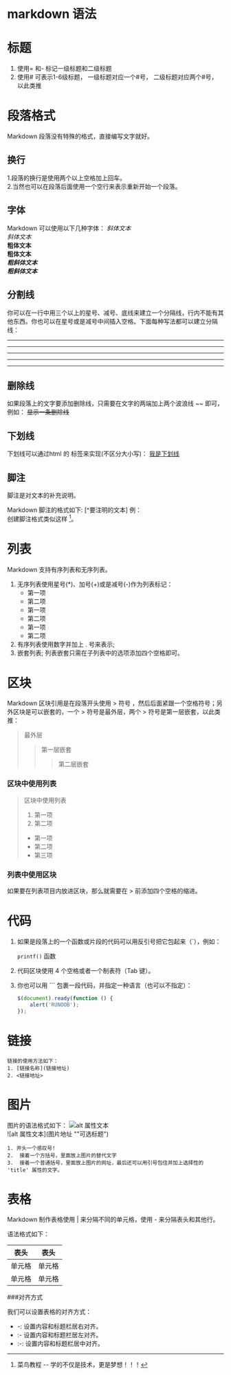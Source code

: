 markdown 语法
================================
# 标题
1. 使用= 和- 标记一级标题和二级标题
2. 使用# 可表示1-6级标题， 一级标题对应一个#号， 二级标题对应两个#号， 以此类推

# 段落格式
  Markdown 段落没有特殊的格式，直接编写文字就好。
  ## 换行
  1.段落的换行是使用两个以上空格加上回车。  
  2.当然也可以在段落后面使用一个空行来表示重新开始一个段落。
  
  ## 字体
  Markdown 可以使用以下几种字体：
      *斜体文本*  
      _斜体文本_  
      **粗体文本**  
      __粗体文本__  
      ***粗斜体文本***  
      ___粗斜体文本___  
  ## 分割线
  你可以在一行中用三个以上的星号、减号、底线来建立一个分隔线，行内不能有其他东西。你也可以在星号或是减号中间插入空格。下面每种写法都可以建立分隔线：
  ***
  * * *
  ********
  ---------
  - - -
  ## 删除线
  如果段落上的文字要添加删除线，只需要在文字的两端加上两个波浪线 ~~ 即可， 例如：
  ~~显示一条删除线~~
  ## 下划线
  下划线可以通过html 的<u></u> 标签来实现(不区分大小写)：
  <u>我是下划线</u>
  
  ## 脚注
  脚注是对文本的补充说明。
  
  Markdown 脚注的格式如下:   [^要注明的文本]
  例：  
  创建脚注格式类似这样 [^RUNOOB]。
  
  [^RUNOOB]: 菜鸟教程 -- 学的不仅是技术，更是梦想！！！
  
  
  # 列表
  Markdown 支持有序列表和无序列表。
  1. 无序列表使用星号(*)、加号(+)或是减号(-)作为列表标记：
      - 第一项
      - 第二项
      * 第一项
      * 第二项
      + 第一项
      + 第二项
  2. 有序列表使用数字并加上 . 号来表示;
  3. 嵌套列表;
  列表嵌套只需在子列表中的选项添加四个空格即可。
  
  # 区块
  Markdown 区块引用是在段落开头使用 > 符号 ，然后后面紧跟一个空格符号；另外区块是可以嵌套的，一个 > 符号是最外层，两个 > 符号是第一层嵌套，以此类推：  
> 最外层
> > 第一层嵌套
> > > 第二层嵌套
   ### 区块中使用列表
   > 区块中使用列表
   > 1. 第一项
   > 2. 第二项
   > + 第一项
   > + 第二项
   > + 第三项
   ### 列表中使用区块  
   如果要在列表项目内放进区块，那么就需要在 > 前添加四个空格的缩进。
  
  # 代码
  1. 如果是段落上的一个函数或片段的代码可以用反引号把它包起来（`），例如：
    
      `printf()` 函数
  2. 代码区块使用 4 个空格或者一个制表符（Tab 键）。
  3. 你也可以用 ``` 包裹一段代码，并指定一种语言（也可以不指定）：
      ```javascript
      $(document).ready(function () {
          alert('RUNOOB');
      });
      ```
  
  # 链接
    链接的使用方法如下：
    1. [链接名称](链接地址)
    2. <链接地址>
  # 图片
  图片的语法格式如下：
    ![alt 属性文本]('图片地址' )  
    ![alt 属性文本](图片地址 ""可选标题")  
    
    1. 开头一个感叹号!   
    2.  接着一个方括号，里面放上图片的替代文字  
    3.  接着一个普通括号，里面放上图片的网址，最后还可以用引号包住并加上选择性的 'title' 属性的文字。  
  # 表格
  Markdown 制作表格使用 | 来分隔不同的单元格，使用 - 来分隔表头和其他行。
  
  语法格式如下：
  
  |  表头   | 表头  |
  |  ----  | ----  |
  | 单元格  | 单元格 |
  | 单元格  | 单元格 |
  
  ###对齐方式
  
  我们可以设置表格的对齐方式：
  
   * -: 设置内容和标题栏居右对齐。  
   * :- 设置内容和标题栏居左对齐。  
   * :-: 设置内容和标题栏居中对齐。 
  
  